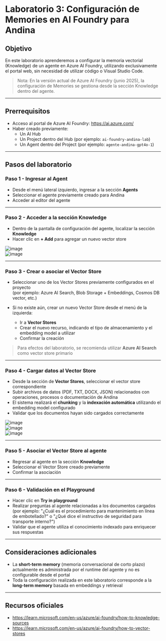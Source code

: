 # Laboratorio 3: Configuración de Memories en AI Foundry para Andina

## Objetivo

En este laboratorio aprenderemos a configurar la memoria vectorial (Knowledge) de un agente en Azure AI Foundry, utilizando exclusivamente el portal web, sin necesidad de utilizar código o Visual Studio Code.

> Nota: En la versión actual de Azure AI Foundry (junio 2025), la configuración de Memories se gestiona desde la sección Knowledge dentro del agente.

---

## Prerrequisitos

- Acceso al portal de Azure AI Foundry: https://ai.azure.com/  
- Haber creado previamente:
  - Un AI Hub
  - Un Project dentro del Hub (por ejemplo: `ai-foundry-andina-lab`)
  - Un Agent dentro del Project (por ejemplo: `agente-andina-gpt4o-1`)

---

## Pasos del laboratorio

### Paso 1 - Ingresar al Agent

- Desde el menú lateral izquierdo, ingresar a la sección **Agents**  
- Seleccionar el agente previamente creado para Andina  
- Acceder al editor del agente  

---

### Paso 2 - Acceder a la sección Knowledge

- Dentro de la pantalla de configuración del agente, localizar la sección **Knowledge**  
- Hacer clic en **+ Add** para agregar un nuevo vector store  

![image](https://github.com/user-attachments/assets/9b9b1ca9-f0f6-4208-bbfb-62fb34cd2f77)  
![image](https://github.com/user-attachments/assets/33d4369b-3eb0-4962-b6f8-7eae8d580424)

---

### Paso 3 - Crear o asociar el Vector Store

- Seleccionar uno de los Vector Stores previamente configurados en el proyecto  
  (por ejemplo: Azure AI Search, Blob Storage + Embeddings, Cosmos DB vector, etc.)  

- Si no existe aún, crear un nuevo Vector Store desde el menú de la izquierda:  
  - Ir a **Vector Stores**  
  - Crear el nuevo recurso, indicando el tipo de almacenamiento y el embedding model a utilizar  
  - Confirmar la creación  

> Para efectos del laboratorio, se recomienda utilizar **Azure AI Search** como vector store primario

---

### Paso 4 - Cargar datos al Vector Store

- Desde la sección de **Vector Stores**, seleccionar el vector store correspondiente  
- Subir archivos de datos (PDF, TXT, DOCX, JSON) relacionados con operaciones, procesos o documentación de Andina  
- El sistema realizará el **chunking** y la **indexación automática** utilizando el embedding model configurado  
- Validar que los documentos hayan sido cargados correctamente  

![image](https://github.com/user-attachments/assets/3f778bd8-24ae-47bd-ae34-b86781761cd1)  
![image](https://github.com/user-attachments/assets/03111f45-b7eb-4c13-8b54-1a0986cab071)  
![image](https://github.com/user-attachments/assets/4094bf6a-e569-4cac-a152-89e267b93ad6)

---

### Paso 5 - Asociar el Vector Store al agente

- Regresar al agente en la sección **Knowledge**  
- Seleccionar el Vector Store creado previamente  
- Confirmar la asociación  

---

### Paso 6 - Validación en el Playground

- Hacer clic en **Try in playground**  
- Realizar preguntas al agente relacionadas a los documentos cargados (por ejemplo: "¿Cuál es el procedimiento para mantenimiento en línea de embotellado?" o "¿Qué dice el instructivo de seguridad para transporte interno?")  
- Validar que el agente utiliza el conocimiento indexado para enriquecer sus respuestas  

---

## Consideraciones adicionales

- La **short-term memory** (memoria conversacional de corto plazo) actualmente es administrada por el runtime del agente y no es configurable desde el portal  
- Toda la configuración realizada en este laboratorio corresponde a la **long-term memory** basada en embeddings y retrieval  

---

## Recursos oficiales

- https://learn.microsoft.com/en-us/azure/ai-foundry/how-to-knowledge-sources  
- https://learn.microsoft.com/en-us/azure/ai-foundry/how-to-vector-stores
